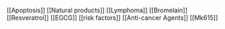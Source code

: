 [[Apoptosis]]
[[Natural products]]
[[Lymphoma]]
[[Bromelain]]
[[Resveratrol]]
[[EGCG]]
[[risk factors]]
[[Anti-cancer Agents]]
[[Mk615]]
